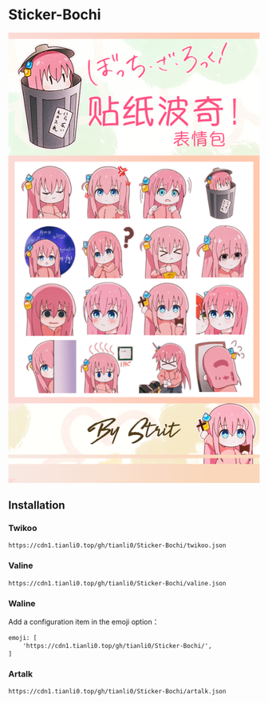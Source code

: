# Sticker-Bochi


![预览](img/cover.png)

## Installation

### Twikoo

```
https://cdn1.tianli0.top/gh/tianli0/Sticker-Bochi/twikoo.json
```

### Valine

```
https://cdn1.tianli0.top/gh/tianli0/Sticker-Bochi/valine.json
```

### Waline

Add a configuration item in the emoji option：

```
emoji: [
    'https://cdn1.tianli0.top/gh/tianli0/Sticker-Bochi/',
]
```

### Artalk

```
https://cdn1.tianli0.top/gh/tianli0/Sticker-Bochi/artalk.json
```
